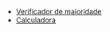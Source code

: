 - [Verificador de maioridade](https://github.com/ricardotenv/atividades-e-exercicios-desenvolvimento-web-ifsp/blob/main/checkMajority/index.html)
- [Calculadora](https://github.com/ricardotenv/atividades-e-exercicios-desenvolvimento-web-ifsp/blob/main/pageCalculator/index.html)